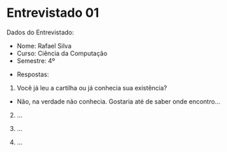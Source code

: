 # Entrevistado 01

Dados do Entrevistado:
* Nome: Rafael Silva
* Curso: Ciência da Computação
* Semestre: 4º

- Respostas:

1. Você já leu a cartilha ou já conhecia sua existência?

- Não, na verdade não conhecia. Gostaria até de saber onde encontro...

2. ...

3. ...

4. ...
